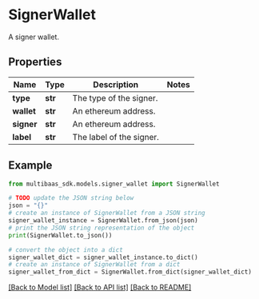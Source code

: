 # SignerWallet

A signer wallet.

## Properties

Name | Type | Description | Notes
------------ | ------------- | ------------- | -------------
**type** | **str** | The type of the signer. | 
**wallet** | **str** | An ethereum address. | 
**signer** | **str** | An ethereum address. | 
**label** | **str** | The label of the signer. | 

## Example

```python
from multibaas_sdk.models.signer_wallet import SignerWallet

# TODO update the JSON string below
json = "{}"
# create an instance of SignerWallet from a JSON string
signer_wallet_instance = SignerWallet.from_json(json)
# print the JSON string representation of the object
print(SignerWallet.to_json())

# convert the object into a dict
signer_wallet_dict = signer_wallet_instance.to_dict()
# create an instance of SignerWallet from a dict
signer_wallet_from_dict = SignerWallet.from_dict(signer_wallet_dict)
```
[[Back to Model list]](../README.md#documentation-for-models) [[Back to API list]](../README.md#documentation-for-api-endpoints) [[Back to README]](../README.md)


